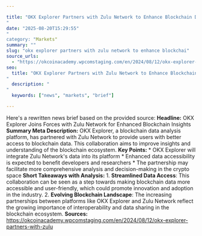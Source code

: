 ```yaml
---

title: "OKX Explorer Partners with Zulu Network to Enhance Blockchain Data Accessibility'"
date: "2025-08-20T15:29:55""
category: "Markets"
summary: ""
slug: "okx explorer partners with zulu network to enhance blockchai"
source_urls:
  - "https://okcoinacademy.wpcomstaging.com/en/2024/08/12/okx-explorer-partners-with-zulu"
seo:
  title: "OKX Explorer Partners with Zulu Network to Enhance Blockchain Data Accessibility | Hash n Hedge'"
  description: ""
  keywords: ["news", "markets", "brief"]

---
```

Here's a rewritten news brief based on the provided source:  **Headline:** OKX Explorer Joins Forces with Zulu Network for Enhanced Blockchain Insights  **Summary Meta Description:** OKX Explorer, a blockchain data analysis platform, has partnered with Zulu Network to provide users with better access to blockchain data. This collaboration aims to improve insights and understanding of the blockchain ecosystem.  **Key Points:**  * OKX Explorer will integrate Zulu Network's data into its platform * Enhanced data accessibility is expected to benefit developers and researchers * The partnership may facilitate more comprehensive analysis and decision-making in the crypto space  **Short Takeaways with Analysis:**  1. **Streamlined Data Access**: This collaboration can be seen as a step towards making blockchain data more accessible and user-friendly, which could promote innovation and adoption in the industry. 2. **Evolving Blockchain Landscape**: The increasing partnerships between platforms like OKX Explorer and Zulu Network reflect the growing importance of interoperability and data sharing in the blockchain ecosystem.  **Sources:** https://okcoinacademy.wpcomstaging.com/en/2024/08/12/okx-explorer-partners-with-zulu 
